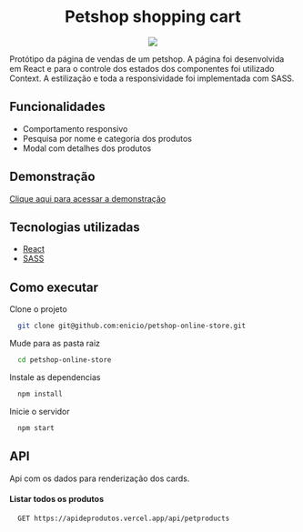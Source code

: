 <h1 align="center" >Petshop shopping cart</h1>

<p align="center" >
<img  src="https://ucarecdn.com/00f99ee5-106f-4a90-ad66-d1dc24a28359/Gifpetshop.gif"/>
</p>

Protótipo da página de vendas de um petshop.
A página foi desenvolvida em React e para o controle dos estados dos componentes foi utilizado Context. A estilização e toda a responsividade foi implementada com SASS.

## Funcionalidades

<ul>
<li>Comportamento responsivo</li>
<li>Pesquisa por nome e categoria dos produtos</li>
<li>Modal com detalhes dos produtos</li>
</ul>

## Demonstração

[Clique aqui para acessar a demonstração](https://petshop-online-store.vercel.app/)

## Tecnologias utilizadas

- [React](https://reactjs.org/)
- [SASS](https://sass-lang.com/)

## Como executar

Clone o projeto

```bash
  git clone git@github.com:enicio/petshop-online-store.git
```

Mude para as pasta raiz

```bash
  cd petshop-online-store
```

Instale as dependencias

```bash
  npm install
```

Inicie o servidor

```bash
  npm start
```

## API

Api com os dados para renderização dos cards.

#### Listar todos os produtos

```http
  GET https://apideprodutos.vercel.app/api/petproducts
```

